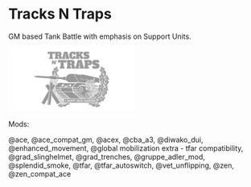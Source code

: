 # Tracks N Traps

GM based Tank Battle with emphasis on Support Units.

<img src="pics\logo.svg" style="width:50%;"/>

Mods:

@ace, @ace_compat_gm, @acex, @cba_a3, @diwako_dui, @enhanced_movement, @global mobilization extra - tfar compatibility, @grad_slinghelmet, @grad_trenches, @gruppe_adler_mod, @splendid_smoke, @tfar, @tfar_autoswitch, @vet_unflipping, @zen, @zen_compat_ace
